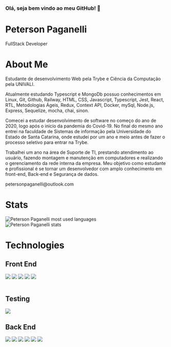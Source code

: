 ### Olá, seja bem vindo ao meu GitHub! 👋
<div>
  <h1>Peterson Paganelli</h1>
  <p>FullStack Developer</p>
</div>
<div>
  <h1>About Me</h1>
  <p>Estudante de desenvolvimento Web pela Trybe e Ciência da Computação pela UNIVALI. 
  <p>Atualmente estudando Typescript e MongoDb possuo conhecimentos em Linux, Git, Github, Railway, HTML, CSS, Javascript, Typescript, Jest, React, RTL, Metodologias Ágeis, Redux, Context API, Docker, mySql, Node.js, Express, Sequelize, mocha, chai, sinon.</p>
  <p>Comecei a estudar desenvolvimento de software no começo do ano de 2020, logo após o inicío da pandemia do Covid-19. No final do mesmo ano entrei na faculdade de Sistemas de informação pela Universidade do Estado de Santa Catarina, onde estudei por um ano e meio antes de fazer o processo seletivo para entrar na Trybe.</p>
  <p>
Trabalhei um ano na área de Suporte de TI, prestando atendimento ao usuário, fazendo montagem e manutenção em computadores e realizando o gerenciamento da rede interna da empresa. Meu objetivo como estudante e profissional é se tornar um desenvolvedor com amplo conhecimento em front-end, Back-end e Segurança de dados.
  </p>
  <p>petersonpaganelli@outlook.com</p>
</div>
<div>
  <h1>Stats</h1>
  <img src="https://github-readme-stats.vercel.app/api/top-langs/?username=Peterson-Paganelli" alt="Peterson Paganelli most used languages">
  <br />
  <img src="https://github-readme-stats.vercel.app/api?username=Peterson-Paganelli&show_icons=true&theme=radical" alt="Peterson Paganelli stats"/>
</div>


<h1>Technologies</h1>
<h2>Front End</h2>
<div
  display="row">
  <img src="https://img.shields.io/badge/HTML5-E34F26?style=for-the-badge&logo=html5&logoColor=white" />
  <img src="https://img.shields.io/badge/CSS3-1572B6?style=for-the-badge&logo=css3&logoColor=white" />
  <img src="https://img.shields.io/badge/JavaScript-323330?style=for-the-badge&logo=javascript&logoColor=F7DF1E" />
  <img src="https://img.shields.io/badge/React-20232A?style=for-the-badge&logo=react&logoColor=61DAFB" />
  <img src="https://img.shields.io/badge/Redux-593D88?style=for-the-badge&logo=redux&logoColor=white" />
</div>
<br />
<h2>Testing</h2>
<div
  display="row">
  <img src="https://img.shields.io/badge/Jest-C21325?style=for-the-badge&logo=jest&logoColor=white" />
</div>
<h2>Back End</h2>
<div
  display="row">
  <img src="https://img.shields.io/badge/typescript-%23007ACC.svg?style=for-the-badge&logo=typescript&logoColor=white"/>
  <img src="https://img.shields.io/badge/Docker-2CA5E0?style=for-the-badge&logo=docker&logoColor=white" />
  <img src="https://img.shields.io/badge/MySQL-005C84?style=for-the-badge&logo=mysql&logoColor=white" />
   <img src="https://img.shields.io/badge/MongoDB-%234ea94b.svg?style=for-the-badge&logo=mongodb&logoColor=white" />
  <img src="https://img.shields.io/badge/node.js-6DA55F?style=for-the-badge&logo=node.js&logoColor=white" />
  <img src="https://img.shields.io/badge/express.js-%23404d59.svg?style=for-the-badge&logo=express&logoColor=%2361DAFB" />
</div>

<!--
**Peterson-Paganelli/Peterson-Paganelli** is a ✨ _special_ ✨ repository because its `README.md` (this file) appears on your GitHub profile.

Here are some ideas to get you started:

- 🔭 I’m currently working on ...
- 🌱 I’m currently learning ...
- 👯 I’m looking to collaborate on ...
- 🤔 I’m looking for help with ...
- 💬 Ask me about ...
- 📫 How to reach me: ...
- 😄 Pronouns: ...
- ⚡ Fun fact: ...
-->
